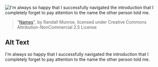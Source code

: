 ![I'm always so happy that I successfully navigated the introduction that I completely forget to pay attention to the name the other person told me.](https://imgs.xkcd.com/comics/names.png)
> "[Names](https://xkcd.com/302/)", by Randall Munroe, licensed under Creative Commons Attribution-NonCommercial 2.5 License

## Alt Text
I'm always so happy that I successfully navigated the introduction that I completely forget to pay attention to the name the other person told me.
